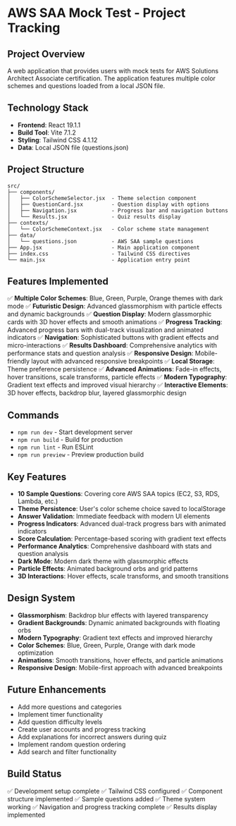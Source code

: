 # AWS SAA Mock Test - Project Tracking

## Project Overview
A web application that provides users with mock tests for AWS Solutions Architect Associate certification. The application features multiple color schemes and questions loaded from a local JSON file.

## Technology Stack
- **Frontend**: React 19.1.1
- **Build Tool**: Vite 7.1.2
- **Styling**: Tailwind CSS 4.1.12
- **Data**: Local JSON file (questions.json)

## Project Structure
```
src/
├── components/
│   ├── ColorSchemeSelector.jsx  - Theme selection component
│   ├── QuestionCard.jsx         - Question display with options
│   ├── Navigation.jsx           - Progress bar and navigation buttons
│   └── Results.jsx              - Quiz results display
├── contexts/
│   └── ColorSchemeContext.jsx   - Color scheme state management
├── data/
│   └── questions.json           - AWS SAA sample questions
├── App.jsx                      - Main application component
├── index.css                    - Tailwind CSS directives
└── main.jsx                     - Application entry point
```

## Features Implemented
✅ **Multiple Color Schemes**: Blue, Green, Purple, Orange themes with dark mode
✅ **Futuristic Design**: Advanced glassmorphism with particle effects and dynamic backgrounds
✅ **Question Display**: Modern glassmorphic cards with 3D hover effects and smooth animations
✅ **Progress Tracking**: Advanced progress bars with dual-track visualization and animated indicators
✅ **Navigation**: Sophisticated buttons with gradient effects and micro-interactions
✅ **Results Dashboard**: Comprehensive analytics with performance stats and question analysis
✅ **Responsive Design**: Mobile-friendly layout with advanced responsive breakpoints
✅ **Local Storage**: Theme preference persistence
✅ **Advanced Animations**: Fade-in effects, hover transitions, scale transforms, particle effects
✅ **Modern Typography**: Gradient text effects and improved visual hierarchy
✅ **Interactive Elements**: 3D hover effects, backdrop blur, layered glassmorphic design

## Commands
- `npm run dev` - Start development server
- `npm run build` - Build for production
- `npm run lint` - Run ESLint
- `npm run preview` - Preview production build

## Key Features
- **10 Sample Questions**: Covering core AWS SAA topics (EC2, S3, RDS, Lambda, etc.)
- **Theme Persistence**: User's color scheme choice saved to localStorage
- **Answer Validation**: Immediate feedback with modern UI elements
- **Progress Indicators**: Advanced dual-track progress bars with animated indicators
- **Score Calculation**: Percentage-based scoring with gradient text effects
- **Performance Analytics**: Comprehensive dashboard with stats and question analysis
- **Dark Mode**: Modern dark theme with glassmorphic effects
- **Particle Effects**: Animated background orbs and grid patterns
- **3D Interactions**: Hover effects, scale transforms, and smooth transitions

## Design System
- **Glassmorphism**: Backdrop blur effects with layered transparency
- **Gradient Backgrounds**: Dynamic animated backgrounds with floating orbs
- **Modern Typography**: Gradient text effects and improved hierarchy
- **Color Schemes**: Blue, Green, Purple, Orange with dark mode optimization
- **Animations**: Smooth transitions, hover effects, and particle animations
- **Responsive Design**: Mobile-first approach with advanced breakpoints

## Future Enhancements
- Add more questions and categories
- Implement timer functionality
- Add question difficulty levels
- Create user accounts and progress tracking
- Add explanations for incorrect answers during quiz
- Implement random question ordering
- Add search and filter functionality

## Build Status
✅ Development setup complete
✅ Tailwind CSS configured
✅ Component structure implemented
✅ Sample questions added
✅ Theme system working
✅ Navigation and progress tracking complete
✅ Results display implemented